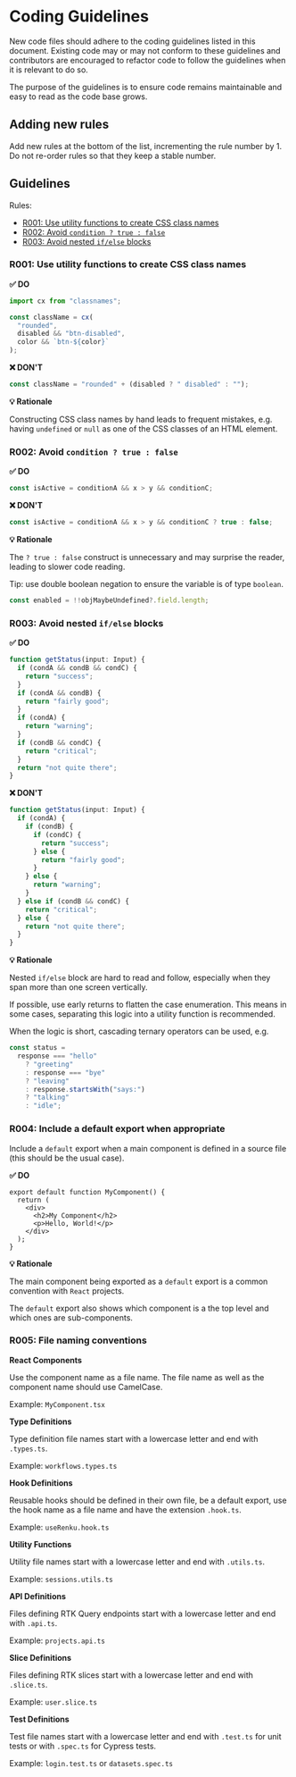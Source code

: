 # Coding Guidelines

New code files should adhere to the coding guidelines listed in this document.
Existing code may or may not conform to these guidelines and contributors are
encouraged to refactor code to follow the guidelines when it is relevant to do
so.

The purpose of the guidelines is to ensure code remains maintainable and easy to
read as the code base grows.

## Adding new rules

Add new rules at the bottom of the list, incrementing the rule number by 1. Do
not re-order rules so that they keep a stable number.

## Guidelines

Rules:

- [R001: Use utility functions to create CSS class names](#r001-use-utility-functions-to-create-css-class-names)
- [R002: Avoid `condition ? true : false`](#r002-avoid-condition--true--false)
- [R003: Avoid nested `if/else` blocks](#r003-avoid-nested-ifelse-blocks)

### R001: Use utility functions to create CSS class names

**✅ DO**

```ts
import cx from "classnames";

const className = cx(
  "rounded",
  disabled && "btn-disabled",
  color && `btn-${color}`
);
```

**❌ DON'T**

```ts
const className = "rounded" + (disabled ? " disabled" : "");
```

**💡 Rationale**

Constructing CSS class names by hand leads to frequent mistakes, e.g.
having `undefined` or `null` as one of the CSS classes of an HTML element.

### R002: Avoid `condition ? true : false`

**✅ DO**

```ts
const isActive = conditionA && x > y && conditionC;
```

**❌ DON'T**

```ts
const isActive = conditionA && x > y && conditionC ? true : false;
```

**💡 Rationale**

The `? true : false` construct is unnecessary and may surprise the reader,
leading to slower code reading.

Tip: use double boolean negation to ensure the variable is of type `boolean`.

```ts
const enabled = !!objMaybeUndefined?.field.length;
```

### R003: Avoid nested `if/else` blocks

**✅ DO**

```ts
function getStatus(input: Input) {
  if (condA && condB && condC) {
    return "success";
  }
  if (condA && condB) {
    return "fairly good";
  }
  if (condA) {
    return "warning";
  }
  if (condB && condC) {
    return "critical";
  }
  return "not quite there";
}
```

**❌ DON'T**

```ts
function getStatus(input: Input) {
  if (condA) {
    if (condB) {
      if (condC) {
        return "success";
      } else {
        return "fairly good";
      }
    } else {
      return "warning";
    }
  } else if (condB && condC) {
    return "critical";
  } else {
    return "not quite there";
  }
}
```

**💡 Rationale**

Nested `if/else` block are hard to read and follow, especially when
they span more than one screen vertically.

If possible, use early returns to flatten the case enumeration. This means in
some cases, separating this logic into a utility function is recommended.

When the logic is short, cascading ternary operators can be used, e.g.

```ts
const status =
  response === "hello"
    ? "greeting"
    : response === "bye"
    ? "leaving"
    : response.startsWith("says:")
    ? "talking"
    : "idle";
```

### R004: Include a default export when appropriate

Include a `default` export when a main component is defined in a source file
(this should be the usual case).

**✅ DO**

```tsx
export default function MyComponent() {
  return (
    <div>
      <h2>My Component</h2>
      <p>Hello, World!</p>
    </div>
  );
}
```

**💡 Rationale**

The main component being exported as a `default` export is a common convention
with `React` projects.

The `default` export also shows which component is a the top level and which
ones are sub-components.

### R005: File naming conventions

**React Components**

Use the component name as a file name. The file name as well as the component
name should use CamelCase.

Example: `MyComponent.tsx`

**Type Definitions**

Type definition file names start with a lowercase letter and end with
`.types.ts`.

Example: `workflows.types.ts`

**Hook Definitions**

Reusable hooks should be defined in their own file, be a default export,
use the hook name as a file name and have the extension `.hook.ts`.

Example: `useRenku.hook.ts`

**Utility Functions**

Utility file names start with a lowercase letter and end with `.utils.ts`.

Example: `sessions.utils.ts`

**API Definitions**

Files defining RTK Query endpoints start with a lowercase letter and end with
`.api.ts`.

Example: `projects.api.ts`

**Slice Definitions**

Files defining RTK slices start with a lowercase letter and end with
`.slice.ts`.

Example: `user.slice.ts`

**Test Definitions**

Test file names start with a lowercase letter and end with `.test.ts` for unit
tests or with `.spec.ts` for Cypress tests.

Example: `login.test.ts` or `datasets.spec.ts`
